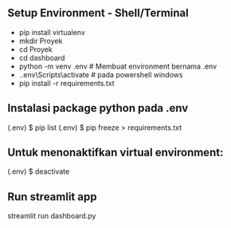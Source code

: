 ## Setup Environment - Shell/Terminal
- pip install virtualenv
- mkdir Proyek
- cd Proyek
- cd dashboard
- python -m venv .env  # Membuat environment bernama .env
- .\.env\Scripts\activate  # pada powershell windows
- pip install -r requirements.txt

## Instalasi package python pada .env
(.env) $ pip list
(.env) $ pip freeze > requirements.txt

## Untuk menonaktifkan virtual environment:
(.env) $ deactivate

## Run streamlit app
streamlit run dashboard.py
